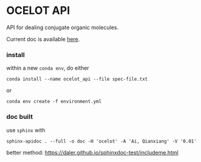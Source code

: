# OCELOT API

API for dealing conjugate organic molecules.

Current doc is available [here](https://caer200.github.io/ocelot_api/).

### install

within a new `conda env`, do either

```
conda install --name ocelot_api --file spec-file.txt
```

or 

```
conda env create -f environment.yml
```

### doc built

use `sphinx` with
```
sphinx-apidoc . --full -o doc -H 'ocelot' -A 'Ai, Qianxiang' -V '0.01'
```

better method: https://daler.github.io/sphinxdoc-test/includeme.html
